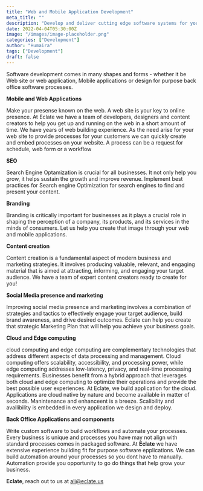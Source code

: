 ```yaml
---
title: "Web and Mobile Application Development"
meta_title: ""
description: "Develop and deliver cutting edge software systems for your customers."
date: 2022-04-04T05:30:00Z
image: "/images/image-placeholder.png"
categories: ["Development"]
author: "Humaira"
tags: ["Development"]
draft: false
---
```


Software development comes in many shapes and forms - whether it be Web site or web application, Mobile applications or design for purpose back office software processes.

**Mobile and Web Applications**

Make your presense known on the web. A web site is your key to online presence. At Eclate we have a team of developers, designers and content creators to help you get up and running on the web in a short amount of time. We have years of web building experience. As the need arise for your web site to provide processes for your customers we can quickly create and embed processes on your website. A process can be a request for schedule, web form or a workflow



**SEO**

Search Engine Optamization is crucial for all businesses. It not only help you grow, it helps sustain the growth and improve revenue. Implement best practices for Search engine Optimization for search engines to find and present your content.

**Branding**

Branding is critically important for businesses as it plays a crucial role in shaping the perception of a company, its products, and its services in the minds of consumers. Let us help you create that image through your web and mobile applications. 

**Content creation**

Content creation is a fundamental aspect of modern business and marketing strategies. It involves producing valuable, relevant, and engaging material that is aimed at attracting, informing, and engaging your target audience. We have a team of expert content creators ready to create for you!

**Social Media presence and marketing**

Improving social media presence and marketing involves a combination of strategies and tactics to effectively engage your target audience, build brand awareness, and drive desired outcomes. Eclate can help you create that strategic Marketing Plan that will help you achieve your business goals. 

**Cloud and Edge computing**

cloud computing and edge computing are complementary technologies that address different aspects of data processing and management. Cloud computing offers scalability, accessibility, and processing power, while edge computing addresses low-latency, privacy, and real-time processing requirements. Businesses benefit from a hybrid approach that leverages both cloud and edge computing to optimize their operations and provide the best possible user experiences. At Eclate, we build application for the cloud. Applications are cloud native by nature and become available in matter of seconds. Manintenance and enhanceent is a breeze. Scalibility and availibility is embedded in every application we design and deploy.

**Back Office Applications and components**

Write custom software to build workflows and automate your processes. Every business is unique and processes you have may not align with standard processes comes in packaged software. At **Eclate** we have extensive experience building fit for purpose software epplications. We can build automation around your processes so you dont have to manually. Automation provide you opportunity to go do things that help grow your business.

__Eclate__, reach out to us at ali@eclate.us
